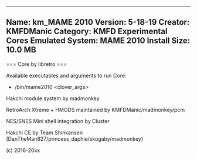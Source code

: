 -----------------------
Name: km_MAME 2010
Version: 5-18-19
Creator: KMFDManic
Category: KMFD Experimental Cores
Emulated System: MAME 2010
Install Size: 10.0 MB
-----------------------
=== Core by libretro ===

Available executables and arguments to run Core:
- /bin/mame2010 <rom> <clover_args>

Hakchi module system by madmonkey

RetroArch Xtreme + HMODS maintained by KMFDManic/madmonkey/pcm

NES/SNES Mini shell integration by Cluster

Hakchi CE by Team Shinkansen (DanTheMan827/princess_daphie/skogaby/madmonkey)

(c) 2016-20xx
